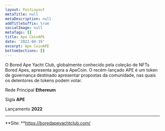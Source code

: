 ```yaml
---
layout: PostLayout
metaTitle: null
metaDescription: null
addTitleSuffix: true
socialImage: null
metaTags: []
title: Ape CoinAPE
date: '2022-04-19'
excerpt: Ape CoinAPE
bottomSections: []
---
```

O Bored Ape Yacht Club, globalmente conhecido pela coleção de NFTs Bored Apes, apresenta agora a ApeCoin. O recém-lançado APE é um token de governança destinado apresentar propostas da comunidade, nas quais os detentores de tokens podem votar.

Rede Principal
**Ethereum**

Sigla
**APE**

Lançamento
**2022**

***

\*\*Site: \*\*https://boredapeyachtclub.com/

